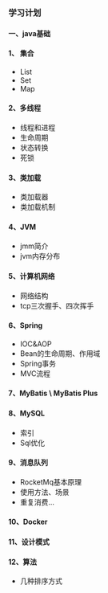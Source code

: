 ### 学习计划

#### 一、java基础

#### 1、 集合

- List
- Set
- Map

#### 2、多线程

- 线程和进程
- 生命周期
- 状态转换
- 死锁

#### 3、类加载

- 类加载器
- 类加载机制

#### 4、JVM

- jmm简介
- jvm内存分布	



#### 5、计算机网络

- 网络结构
- tcp三次握手、四次挥手

#### 6、Spring

- IOC&AOP
- Bean的生命周期、作用域
- Spring事务
- MVC流程

#### 7、MyBatis \ MyBatis Plus

#### 8、MySQL

- 索引
- Sql优化

#### 9、消息队列

- RocketMq基本原理
- 使用方法、场景
- 重复消费...

#### 10、Docker

#### 11、设计模式

#### 12、算法

- 几种排序方式